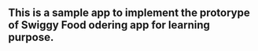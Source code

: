 ## This is a sample app to implement the protorype of Swiggy Food odering app for learning purpose.

